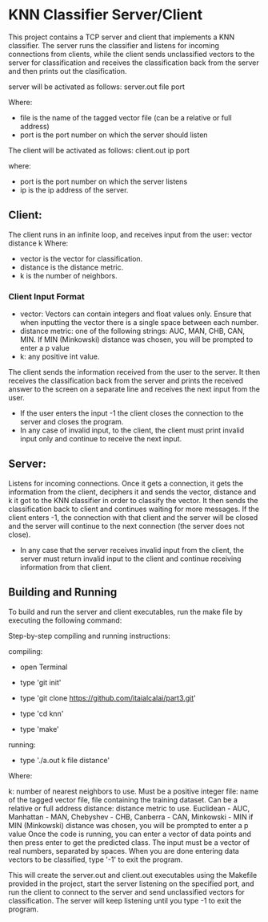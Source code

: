 # KNN Classifier Server/Client

This project contains a TCP server and client that implements a KNN classifier. The server runs the classifier and listens for incoming connections from clients, while the client sends unclassified vectors to the server for classification and receives the classification back from the server and then prints out the clasification. 

server will be activated as follows:
server.out file port

Where: 
- file is the name of the tagged vector file (can be a relative or full address)
- port is the port number on which the server should listen

The client will be activated as follows:
client.out ip port

where: 
- port is the port number on which the server listens 
- ip is the ip address of the server.


## Client:
The client runs in an infinite loop, and receives input from the user: vector distance k
Where: 
- vector is the vector for classification. 
- distance is the distance metric. 
- k is the number of neighbors.

### Client Input Format
- vector: Vectors can contain integers and float values only. Ensure that when inputting the vector there is a single space between each number.
- distance metric: one of the following strings: AUC, MAN, CHB, CAN, MIN. If MIN (Minkowski) distance was chosen, you will be prompted to enter a p value
- k: any positive int value.

The client sends the information received from the user to the server. It then receives the classification back from the server and prints the received answer to the screen on a separate line and receives the next input from the user.
- If the user enters the input -1 the client closes the connection to the server and closes the program. 
- In any case of invalid input, to the client, the client must print invalid input only and continue to receive the next input.

## Server:
Listens for incoming connections. Once it gets a connection, it gets the information from the client, deciphers it and sends the vector, distance and k it got to the KNN classifier in order to classify the vector. It then sends the classification back to client and continues waiting for more messages. If the client enters -1, the connection with that client and the server will be closed and the server will continue to the next connection (the server does not close).
- In any case that the server receives invalid input from the client, the server must return invalid input to the client and continue receiving information from that client.

## Building and Running

To build and run the server and client executables, run the make file by executing the following command:

Step-by-step compiling and running instructions:

compiling:

- open Terminal

- type 'git init'

- type 'git clone https://github.com/itaialcalai/part3.git'

- type 'cd knn'

- type 'make'

running:

- type './a.out k file distance'

Where:

k: number of nearest neighbors to use. Must be a positive integer
file: name of the tagged vector file, file containing the training dataset. Can be a relative or full address
distance: distance metric to use.
Euclidean - AUC,
Manhattan - MAN,
Chebyshev - CHB,
Canberra - CAN,
Minkowski - MIN
if MIN (Minkowski) distance was chosen, you will be prompted to enter a p value
Once the code is running, you can enter a vector of data points and then press enter to get the predicted class. The input must be a vector of real numbers, separated by spaces. When you are done entering data vectors to be classified, type '-1' to exit the program.

This will create the server.out and client.out executables using the Makefile provided in the project, start the server listening on the specified port, and run the client to connect to the server and send unclassified vectors for classification. The server will keep listening until you type -1 to exit the program.
